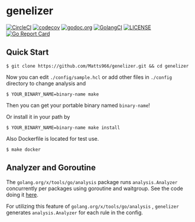 # genelizer 
[![CircleCI][circleci-badge]][circleci]
[![codecov][codecov-badge]][codecov]
[![godoc.org][godoc-badge]][godoc]
[![GolangCI][golangci-badge]][golangci]
[![LICENSE][license-badge]][license]
[![Go Report Card][go-report-card-badge]][go-report-card]

## Quick Start

```
$ git clone https://github.com/Matts966/genelizer.git && cd genelizer
```

Now you can edit `./config/sample.hcl` or add other files in `./config` directory to change analysis and

```
$ YOUR_BINARY_NAME=binary-name make
```

Then you can get your portable binary named `binary-name`!

Or install it in your path by

```
$ YOUR_BINARY_NAME=binary-name make install
```

Also Dockerfile is located for test use.

```
$ make docker
```

## Analyzer and Goroutine

The `golang.org/x/tools/go/analysis` package runs `analysis.Analyzer` concurrently per packages using goroutine and waitgroup.
See the code doing it [here](https://github.com/golang/tools/blob/be0da057c5e3c2df569a2c25cd280149b7d7e7d0/go/analysis/internal/checker/checker.go#L201).

For utilizing this feature of `golang.org/x/tools/go/analysis` , `genelizer` generates `analysis.Analyzer` for each rule in the config.

[circleci-badge]: https://circleci.com/gh/Matts966/genelizer
[circleci]: https://circleci.com/gh/Matts966/genelizer.svg?style=svg
[codecov]: https://codecov.io/gh/Matts966/genelizer
[codecov-badge]: https://codecov.io/gh/Matts966/genelizer/branch/master/graph/badge.svg
[godoc]: https://godoc.org/github.com/Matts966/genelizer
[godoc-badge]: https://img.shields.io/badge/godoc-reference-4F73B3.svg?style=flat-square&label=%20godoc.org
[golangci]: https://golangci.com/r/github.com/Matts966/genelizer
[golangci-badge]: https://golangci.com/badges/github.com/Matts966/genelizer.svg
[license-badge]: https://img.shields.io/badge/License-MIT-yellow.svg
[license]: https://opensource.org/licenses/MIT
[go-report-card]: https://goreportcard.com/report/github.com/Matts966/genelizer
[go-report-card-badge]: https://goreportcard.com/badge/github.com/Matts966/genelizer

